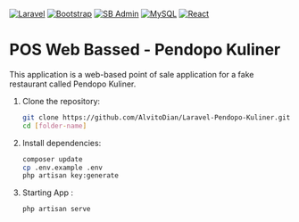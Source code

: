 [![Laravel](https://img.shields.io/badge/Laravel-FF2D20?style=for-the-badge&logo=laravel&logoColor=white)](https://laravel.com/)
[![Bootstrap](https://img.shields.io/badge/Bootstrap-7952B3?style=for-the-badge&logo=bootstrap&logoColor=white)](https://getbootstrap.com/)
[![SB Admin](https://img.shields.io/badge/SB_Admin-4337cc?style=for-the-badge)](https://startbootstrap.com/theme/sb-admin-2)
[![MySQL](https://img.shields.io/badge/MySQL-4479A1?style=for-the-badge&logo=mysql&logoColor=white)](https://www.mysql.com/)
[![React](https://img.shields.io/badge/React-61DAFB?style=for-the-badge&logo=react&logoColor=white)](https://reactjs.org/)

# POS Web Bassed - Pendopo Kuliner
This application is a web-based point of sale application for a fake restaurant called Pendopo Kuliner.

1. Clone the repository:

   ```bash
   git clone https://github.com/AlvitoDian/Laravel-Pendopo-Kuliner.git
   cd [folder-name]
   
2. Install dependencies:

   ```bash
   composer update
   cp .env.example .env
   php artisan key:generate

3. Starting App :

   ```bash
   php artisan serve
   ```
   


